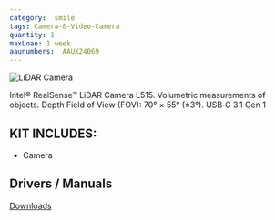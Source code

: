```yaml
---
category:  smile
tags: Camera-&-Video-Camera
quantity: 1
maxLoan: 1 week
aaunumbers:  AAUX24069
---
```

![LiDAR Camera](https://www.intelrealsense.com/wp-content/uploads/2019/12/lidar_camera_gallery_6-300x214.jpg)

Intel® RealSense™ LiDAR Camera L515. Volumetric measurements of objects. Depth Field of View (FOV): 70° × 55° (±3°). USB‑C 3.1 Gen 1
## KIT INCLUDES:
-  Camera

## Drivers / Manuals
[Downloads](https://www.intelrealsense.com/lidar-camera-l515/)




